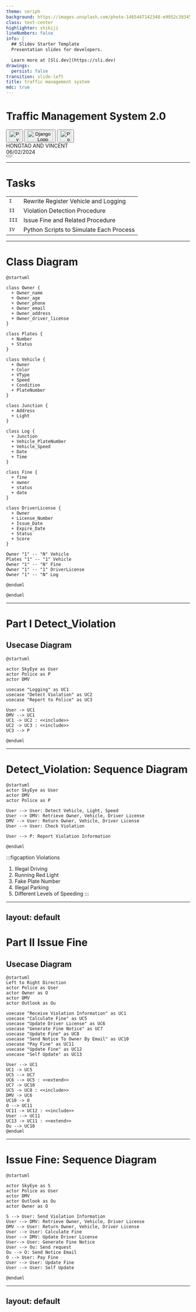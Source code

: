 ```yaml
---
theme: seriph
background: https://images.unsplash.com/photo-1465447142348-e9952c393450?q=80&w=3992&auto=format&fit=crop&ixlib=rb-4.0.3&ixid=M3wxMjA3fDB8MHxwaG90by1wYWdlfHx8fGVufDB8fHx8fA%3D%3D
class: text-center
highlighter: shikiji
lineNumbers: false
info: |
  ## Slidev Starter Template
  Presentation slides for developers.

  Learn more at [Sli.dev](https://sli.dev)
drawings:
  persist: false
transition: slide-left
title: traffic management system
mdc: true
---
```


# Traffic Management System 2.0   


<div class="absolute top-1/1.9 left-1/2 transform -translate-x-1/2 -translate-y-1/2">
  <button title="Open in python" class="text-xl slidev-icon-btn  !border-none !hover:text-white">
    <img src="https://upload.wikimedia.org/wikipedia/commons/c/c3/Python-logo-notext.svg" alt="Python Logo" style="height: 30px; width: 30px;">
  </button>
  <button title="Open in django" class="text-xl slidev-icon-btn  !border-none !hover:text-white">
    <img src="https://upload.wikimedia.org/wikipedia/commons/7/75/Django_logo.svg" alt="Django Logo" style="height: 30px; width: 70px;">
  </button>
  <button title="Open in PostgreSQL" class="text-xl slidev-icon-btn  !border-none !hover:text-white">
    <img src="https://upload.wikimedia.org/wikipedia/commons/2/29/Postgresql_elephant.svg" alt="PostgreSQL Logo" style="height: 30px; width: 30px;">
  </button>
</div>

<div class="pt-12">
  <span @click="$slidev.nav.next" class="px-2 py-1 rounded cursor-pointer" hover="bg-white bg-opacity-10">
    HONGTAO AND VINCENT <carbon:arrow-right class="inline"/>
  </span>
</div>
06/02/2024

<div class="abs-br m-6 flex gap-2">
  <button @click="$slidev.nav.openInEditor()" title="Open in Editor" class="text-xl slidev-icon-btn opacity-50 !border-none !hover:text-white">
    <carbon:edit />
  </button>
  <a href="https://github.com/lzpmpc005/Traffic_Management_System" target="_blank" alt="GitHub" title="Open in GitHub"
    class="text-xl slidev-icon-btn opacity-50 !border-none !hover:text-white">
    <carbon-logo-github />
  </a>
</div>

<!--
The last comment block of each slide will be treated as slide notes. It will be visible and editable in Presenter Mode along with the slide. [Read more in the docs](https://sli.dev/guide/syntax.html#notes)
-->

---

# Tasks

|     |     |
| --- | --- |
| <kbd>I</kbd> | Rewrite Register Vehicle and Logging |
| <kbd>II</kbd> | Violation Detection Procedure |
| <kbd>III</kbd> | Issue Fine and Related Procedure |
| <kbd>IV</kbd> | Python Scripts to Simulate Each Process |

---

# Class Diagram

<div class="grid grid-cols-1 gap-5 pt-4 -mb-6">

```plantuml {scale: 1}
@startuml

class Owner {
  + Owner_name
  + Owner_age
  + Owner_phone
  + Owner_email
  + Owner_address
  + Owner_driver_license
}

class Plates {
  + Number
  + Status
}

class Vehicle {
  + Owner
  + Color
  + VType
  + Speed
  + Condition
  + PlateNumber
}

class Junction {
  + Address
  + Light
}

class Log {
  + Junction
  + Vehicle_PlateNumber
  + Vehicle_Speed
  + Date
  + Time
}

class Fine {
  + fine
  + owner
  + status
  + date
}

class DriverLicense {
  + Owner
  + License_Number
  + Issue_Date
  + Expire_Date
  + Status
  + Score
}

Owner "1" -- "N" Vehicle
Plates "1" -- "1" Vehicle
Owner "1" -- "N" Fine
Owner "1" -- "1" DriverLicense
Owner "1" -- "N" Log

@enduml

@enduml

```

</div>

---

# Part I Detect_Violation

## Usecase Diagram

<div class="grid grid-cols-1 gap-5 pt-4 -mb-6">

```plantuml {scale: 1}
@startuml

actor SkyEye as User
actor Police as P
actor DMV

usecase "Logging" as UC1
usecase "Detect Violation" as UC2
usecase "Report to Police" as UC3

User -> UC1
DMV --> UC1
UC1 -> UC2 : <<include>>
UC2 -> UC3 : <<include>>
UC3 --> P

@enduml

```

</div>

---

# Detect_Violation: Sequence Diagram

<div class="grid grid-cols-2 gap-3 pt-4 -mb-3">


```plantuml {scale: 1}
@startuml
actor SkyEye as User
actor DMV
actor Police as P

User --> User: Detect Vehicle, Light, Speed
User --> DMV: Retrieve Owner, Vehicle, Driver License
DMV --> User: Return Owner, Vehicle, Driver License
User --> User: Check Violation

User --> P: Report Violation Information

@enduml
```
:::figcaption
Violations     
1. Illegal Driving    
2. Running Red Light   
3. Fake Plate Number   
4. Illegal Parking   
5. Different Levels of Speeding 
:::


</div>

---
layout: default
---

# Part II Issue Fine

## Usecase Diagram

<div class="grid grid-cols-1 gap-5 pt-4 -mb-6">

```plantuml {scale: 1}
@startuml
Left to Right Direction
actor Police as User
actor Owner as O
actor DMV
actor Outlook as Ou

usecase "Receive Violation Information" as UC1
usecase "Calculate Fine" as UC5
usecase "Update Driver License" as UC6
usecase "Generate Fine Notice" as UC7
usecase "Update Fine" as UC8
usecase "Send Notice To Owner By Email" as UC10
usecase "Pay Fine" as UC11
usecase "Update Fine" as UC12
usecase "Self Update" as UC13

User --> UC1
UC1 -> UC5
UC5 --> UC7
UC6 --> UC5 : <<extend>>
UC7 -> UC10
UC5 -> UC8 : <<include>>
DMV -> UC6
UC10 -> O
O --> UC11
UC11 -> UC12 : <<include>>
User --> UC11
UC13 -> UC11 : <<extend>>
Ou --> UC10
@enduml

```

</div>

---

# Issue Fine: Sequence Diagram

<div class="grid grid-cols-1 gap-0 pt-0 mb-3">

```plantuml {scale: 1.0}
@startuml

actor SkyEye as S
actor Police as User
actor DMV
actor Outlook as Ou
actor Owner as O

S --> User: Send Violation Information
User --> DMV: Retrieve Owner, Vehicle, Driver License
DMV --> User: Return Owner, Vehicle, Driver License
User --> User: Calculate Fine
User --> DMV: Update Driver License
User--> User: Generate Fine Notice
User --> Ou: Send request
Ou --> O: Send Notice Email
O --> User: Pay Fine
User --> User: Update Fine
User --> User: Self Update

@enduml

```

</div>

---
layout: default
---

